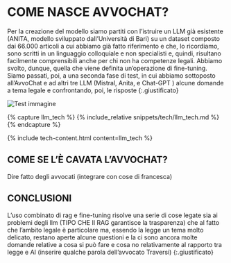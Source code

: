 
# COME NASCE AVVOCHAT?


Per la creazione del modello siamo partiti con l’istruire un LLM già esistente (ANITA, modello sviluppato dall’Università di Bari)  su un dataset composto dai 66.000 articoli a cui abbiamo già fatto riferimento e che, lo ricordiamo, sono scritti in un linguaggio colloquiale e non specialisti e, quindi, risultano facilmente comprensibili anche per chi non ha competenze legali. Abbiamo svolto, dunque, quella che viene definita un’operazione di fine-tuning. Siamo passati, poi, a una seconda fase di test, in cui abbiamo sottoposto all’AvvoChat e ad altri tre LLM (Mistral, Anita, e Chat-GPT ) alcune domande a tema legale e confrontando, poi, le risposte
{:.giustificato}

![Test immagine]({{site.baseurl}}/assets/images/avvochat.jpeg)


{% capture llm_tech %}
{% include_relative snippets/tech/llm_tech.md %}
{% endcapture %}

{% include tech-content.html content=llm_tech %}



## COME SE L’È CAVATA L’AVVOCHAT?


Dire fatto degli avvocati (integrare con cose di francesca)




## CONCLUSIONI
L’uso combinato di rag e fine-tuning risolve una serie di cose legate sia ai problemi degli llm (TIPO CHE Il RAG garantisce la trasparenza) che al fatto che l’ambito legale è particolare ma, essendo la legge un tema molto delicato, restano aperte alcune questioni e la ci sono ancora molte domande relative a cosa si può fare e cosa no relativamente al rapporto tra legge e AI (inserire qualche parola dell’avvocato Traversi)
{:.giustificato}